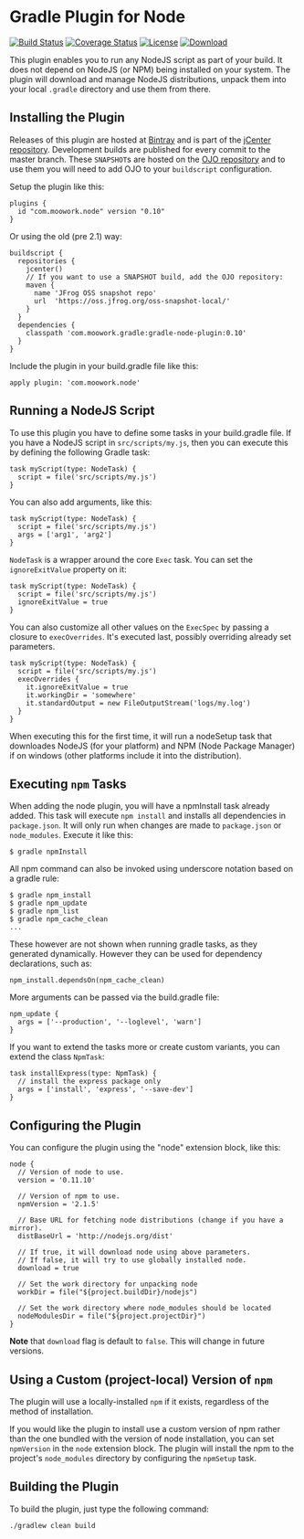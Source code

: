 Gradle Plugin for Node
=======================

[![Build Status](https://img.shields.io/travis/srs/gradle-node-plugin/newstruct.svg)](https://travis-ci.org/srs/gradle-node-plugin)
[![Coverage Status](https://coveralls.io/repos/srs/gradle-node-plugin/badge.svg?branch=newstruct&service=github)](https://coveralls.io/github/srs/gradle-node-plugin?branch=newstruct)
[![License](https://img.shields.io/github/license/srs/gradle-node-plugin.svg)](http://www.apache.org/licenses/LICENSE-2.0.html)
[![Download](https://img.shields.io/bintray/v/srs/maven/gradle-node-plugin.svg)](https://bintray.com/srs/maven/gradle-node-plugin)

This plugin enables you to run any NodeJS script as part of your build. It does
not depend on NodeJS (or NPM) being installed on your system. The plugin will
download and manage NodeJS distributions, unpack them into your local `.gradle`
directory and use them from there.

Installing the Plugin
---------------------

Releases of this plugin are hosted at [Bintray][] and is part of the [jCenter
repository][]. Development builds are published for every commit to the master
branch. These `SNAPSHOT`s are hosted on the [OJO repository][] and to use them
you will need to add OJO to your `buildscript` configuration.

[Bintray]: http://bintray.com
[OJO repository]: http://oss.jfrog.org
[jCenter repository]: https://bintray.com/bintray/jcenter

Setup the plugin like this:

    plugins {
      id "com.moowork.node" version "0.10"
    }

Or using the old (pre 2.1) way:

    buildscript {
      repositories {
        jcenter()
        // If you want to use a SNAPSHOT build, add the OJO repository:
        maven {
          name 'JFrog OSS snapshot repo'
          url  'https://oss.jfrog.org/oss-snapshot-local/'
        }
      }
      dependencies {
        classpath 'com.moowork.gradle:gradle-node-plugin:0.10'
      }
    }

Include the plugin in your build.gradle file like this:

    apply plugin: 'com.moowork.node'

Running a NodeJS Script
-----------------------

To use this plugin you have to define some tasks in your build.gradle file. If
you have a NodeJS script in `src/scripts/my.js`, then you can execute this by
defining the following Gradle task:

    task myScript(type: NodeTask) {
      script = file('src/scripts/my.js')
    }

You can also add arguments, like this:

    task myScript(type: NodeTask) {
      script = file('src/scripts/my.js')
      args = ['arg1', 'arg2']
    }

`NodeTask` is a wrapper around the core `Exec` task. You can set the
`ignoreExitValue` property on it:

    task myScript(type: NodeTask) {
      script = file('src/scripts/my.js')
      ignoreExitValue = true
    }

You can also customize all other values on the `ExecSpec` by passing a closure
to `execOverrides`. It's executed last, possibly overriding already set
parameters.

    task myScript(type: NodeTask) {
      script = file('src/scripts/my.js')
      execOverrides {
        it.ignoreExitValue = true
        it.workingDir = 'somewhere'
        it.standardOutput = new FileOutputStream('logs/my.log')
      }
    }

When executing this for the first time, it will run a nodeSetup task that
downloades NodeJS (for your platform) and NPM (Node Package Manager) if on
windows (other platforms include it into the distribution).

Executing `npm` Tasks
---------------------

When adding the node plugin, you will have a npmInstall task already added. This
task will execute `npm install` and installs all dependencies in `package.json`.
It will only run when changes are made to `package.json` or `node_modules`.
Execute it like this:

    $ gradle npmInstall

All npm command can also be invoked using underscore notation based on a gradle
rule:

    $ gradle npm_install
    $ gradle npm_update
    $ gradle npm_list
    $ gradle npm_cache_clean
    ...

These however are not shown when running gradle tasks, as they generated
dynamically. However they can be used for dependency declarations, such as:

    npm_install.dependsOn(npm_cache_clean)

More arguments can be passed via the build.gradle file:

    npm_update {
      args = ['--production', '--loglevel', 'warn']
    }

If you want to extend the tasks more or create custom variants, you can extend
the class `NpmTask`:

    task installExpress(type: NpmTask) {
      // install the express package only
      args = ['install', 'express', '--save-dev']
    }

Configuring the Plugin
----------------------

You can configure the plugin using the "node" extension block, like this:

    node {
      // Version of node to use.
      version = '0.11.10'

      // Version of npm to use.
      npmVersion = '2.1.5'

      // Base URL for fetching node distributions (change if you have a mirror).
      distBaseUrl = 'http://nodejs.org/dist'

      // If true, it will download node using above parameters.
      // If false, it will try to use globally installed node.
      download = true

      // Set the work directory for unpacking node
      workDir = file("${project.buildDir}/nodejs")

      // Set the work directory where node_modules should be located
      nodeModulesDir = file("${project.projectDir}")
    }

**Note** that `download` flag is default to `false`. This will change in future versions.

Using a Custom (project-local) Version of `npm`
-----------------------------------------------

The plugin will use a locally-installed `npm` if it exists, regardless of the
method of installation.

If you would like the plugin to install use a custom version of npm rather than
the one bundled with the version of node installation, you can set `npmVersion`
in the `node` extension block. The plugin will install the npm to the project's
`node_modules` directory by configuring the `npmSetup` task.

Building the Plugin
-------------------

To build the plugin, just type the following command:

    ./gradlew clean build
